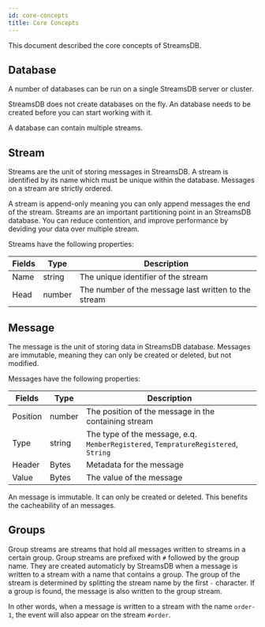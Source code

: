 ```yaml
---
id: core-concepts
title: Core Concepts
---
```


This document described the core concepts of StreamsDB.

## Database

A number of databases can be run on a single StreamsDB server or cluster. 

StreamsDB does not create databases on the fly. An database needs to be created before you can start working with it.

A database can contain multiple streams.

## Stream

Streams are the unit of storing messages in StreamsDB. A stream is identified by its name which must be unique within the database. Messages on a stream are strictly ordered.

A stream is append-only meaning you can only append messages the end of the stream. Streams are an important partitioning point in an StreamsDB database. You can reduce contention, and improve performance by deviding your data over multiple stream.

Streams have the following properties:

| Fields  | Type   | Description                                          |
|---------|--------|------------------------------------------------------|
| Name    | string | The unique identifier of the stream                  |
| Head    | number | The number of the message last written to the stream |

## Message

The message is the unit of storing data in StreamsDB database. Messages are immutable, meaning they can only be created or deleted, but not modified.

Messages have the following properties:

| Fields   | Type   | Description                                                                        |
|----------|--------|------------------------------------------------------------------------------------|
| Position | number | The position of the message in the containing stream                               |
| Type     | string | The type of the message, e.q. `MemberRegistered`, `TempratureRegistered`, `String` |
| Header   | Bytes  | Metadata for the message                                                           |
| Value    | Bytes  | The value of the message                                                           |

An message is immutable. It can only be created or deleted. This benefits the cacheability of an messages.

## Groups

Group streams are streams that hold all messages written to streams in a certain group. Group streams are prefixed with `#` followed by the group name. They are created automaticly by StreamsDB when a message is written to a stream with a name that contains a group. The group of the stream is determined by splitting the stream name by the first `-` character. If a group is found, the message is also written to the group stream.

In other words, when a message is written to a stream with the name `order-1`, the event will also appear on the stream `#order`.

